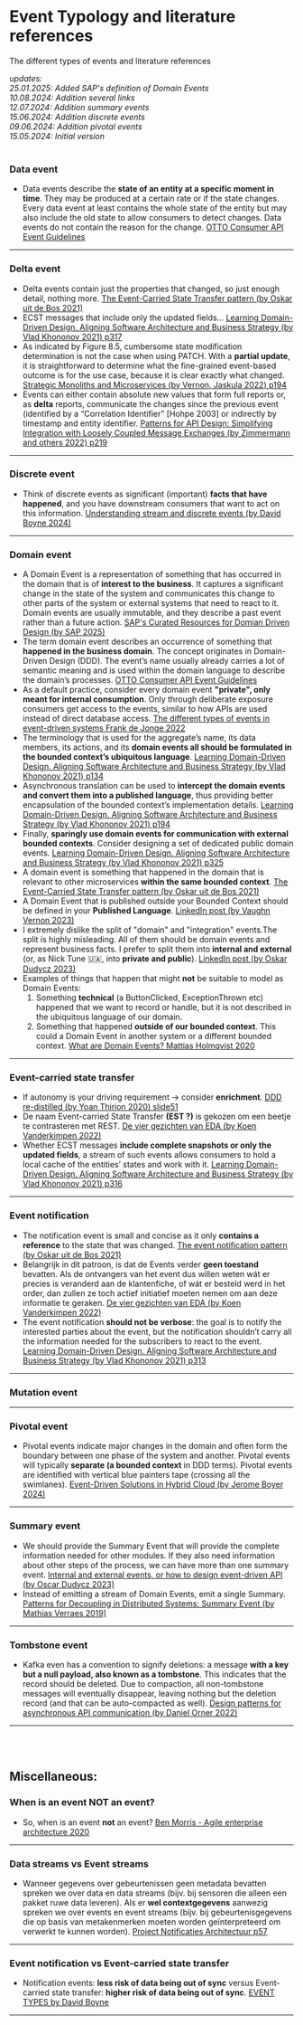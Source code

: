 # Event Typology and literature references
The different types of events and literature references
<br>

*updates:*<br>
*25.01.2025: Added SAP's definition of Domain Events*<br>
*10.08.2024: Addition several links*<br>
*12.07.2024: Addition summary events*<br>
*15.06.2024: Addition discrete events*<br>
*09.06.2024: Addition pivotal events*<br>
*15.05.2024: Initial version*<br>
<br>

### Data event
* Data events describe the **state of an entity at a specific moment in time**. They may be produced at a certain rate or if the state changes. Every data event at least contains the whole state of the entity but may also include the old state to allow consumers to detect changes. Data events do not contain the reason for the change. [OTTO Consumer API Event Guidelines](https://api.otto.de/portal/guidelines/event-guidelines/concepts#data-events)

___


### Delta event
* Delta events contain just the properties that changed, so just enough detail, nothing more. [The Event-Carried State Transfer pattern (by Oskar uit de Bos 2021)](https://itnext.io/the-event-carried-state-transfer-pattern-aae49715bb7f)
* ECST messages that include  only the updated fields... [Learning Domain-Driven Design. Aligning Software Architecture and Business Strategy (by Vlad Khononov 2021) p317](https://www.oreilly.com/library/view/learning-domain-driven-design/9781098100124/)
* As indicated by Figure 8.5, cumbersome state modification determination is not the case when using PATCH. With a **partial update**, it is straightforward to determine what the fine-grained event-based outcome is for the use case, because it is clear exactly what changed. [Strategic Monoliths and Microservices (by Vernon, Jaskula 2022) p194](https://www.informit.com/store/strategic-monoliths-and-microservices-driving-innovation-9780137355464)
* Events can either contain absolute new values that form full reports or, as **delta** reports, communicate the changes since the previous event (identified by a “Correlation Identifier” [Hohpe 2003] or indirectly by timestamp and entity identifier. [Patterns for API Design: Simplifying Integration with Loosely Coupled Message Exchanges (by Zimmermann and others 2022) p219](https://www.informit.com/store/patterns-for-api-design-simplifying-integration-with-9780137670109)

___


### Discrete event
* Think of discrete events as significant (important) **facts that have happened**, and you have downstream consumers that want to act on this information. [Understanding stream and discrete events (by David Boyne 2024)](https://eda-visuals.boyney.io/visuals/understanding-stream-and-discrete-events)

___


### Domain event
* A Domain Event is a representation of something that has occurred in the domain that is of **interest to the business**. It captures a significant change in the state of the system and communicates this change to other parts of the system or external systems that need to react to it. Domain events are usually immutable, and they describe a past event rather than a future action. [SAP's Curated Resources for Domian Driven Design (by SAP 2025)](https://github.com/SAP/curated-resources-for-domain-driven-design/blob/main/knowledgebase/concepts/tactical-concepts/domain-events.md)
* The term domain event describes an occurrence of something that **happened in the business domain**. The concept originates in Domain-Driven Design (DDD). The event’s name usually already carries a lot of semantic meaning and is used within the domain language to describe the domain’s processes. [OTTO Consumer API Event Guidelines](https://api.otto.de/portal/guidelines/event-guidelines/concepts#domain-events)
* As a default practice, consider every domain event **"private", only meant for internal consumption**. Only through deliberate exposure consumers get access to the events, similar to how APIs are used instead of direct database access. [The different types of events in event-driven systems Frank de Jonge 2022](https://blog.frankdejonge.nl/the-different-types-of-events-in-event-driven-systems/)
* The terminology that is used for the aggregate’s name, its data members, its actions, and its **domain events all should be formulated in the bounded context’s ubiquitous language**. [Learning Domain-Driven Design. Aligning Software Architecture and Business Strategy (by Vlad Khononov 2021) p134](https://www.oreilly.com/library/view/learning-domain-driven-design/9781098100124/)
* Asynchronous translation can be used to **intercept the domain events and convert them into a published language**, thus providing better encapsulation of the bounded context’s implementation details. [Learning Domain-Driven Design. Aligning Software Architecture and Business Strategy (by Vlad Khononov 2021) p194](https://www.oreilly.com/library/view/learning-domain-driven-design/9781098100124/)
* Finally, **sparingly use domain events for communication with external bounded contexts**. Consider designing a set of dedicated public domain events. [Learning Domain-Driven Design. Aligning Software Architecture and Business Strategy (by Vlad Khononov 2021) p325](https://www.oreilly.com/library/view/learning-domain-driven-design/9781098100124/)
* A domain event is something that happened in the domain that is relevant to other microservices **within the same bounded context**. [The Event-Carried State Transfer pattern (by Oskar uit de Bos 2021)](https://itnext.io/the-event-carried-state-transfer-pattern-aae49715bb7f)
* A Domain Event that is published outside your Bounded Context should be defined in your **Published Language**. [LinkedIn post (by Vaughn Vernon 2023)](https://www.linkedin.com/posts/vaughnvernon_dddesign-activity-7121926516568911873-Itb9/)
* I extremely dislike the split of "domain" and "integration" events.The split is highly misleading. All of them should be domain events and represent business facts. I prefer to split them into **internal and external** (or, as Nick Tune 🇺🇦, into **private and public**). [LinkedIn post (by Oskar Dudycz 2023)](https://www.linkedin.com/posts/oskardudycz_i-extremely-dislike-the-split-of-domain-activity-7119331094696476672-1x6r/)
* Examples of things that happen that might **not** be suitable to model as Domain Events:
    1. Something **technical** (a ButtonClicked, ExceptionThrown etc) happened that we want to record or handle, but it is not described in the ubiquitous language of our domain.
    2. Something that happened **outside of our bounded context**. This could a Domain Event in another system or a different bounded context. [What are Domain Events? Mattias Holmqvist 2020](https://web.archive.org/web/20221201162409/https://serialized.io/ddd/domain-event/)

___


### Event-carried state transfer
* If autonomy is your driving requirement -> consider **enrichment**. [DDD re-distilled (by Yoan Thirion 2020) slide51](https://speakerdeck.com/thirion/ddd-re-distilled?slide=51)
* De naam Event-carried State Transfer **(EST ?)** is gekozen om een beetje te contrasteren met REST. [De vier gezichten van EDA (by Koen Vanderkimpen 2022)](https://www.smalsresearch.be/de-vier-gezichten-van-eda/)
* Whether ECST messages **include complete snapshots or only the updated fields**, a stream of such events allows consumers to hold a local cache of the entities’ states and work with it. [Learning Domain-Driven Design. Aligning Software Architecture and Business Strategy (by Vlad Khononov 2021) p316](https://www.oreilly.com/library/view/learning-domain-driven-design/9781098100124/)

___


### Event notification
* The notification event is small and concise as it only **contains a reference** to the state that was changed. [The event notification pattern (by Oskar uit de Bos 2021)](https://medium.com/geekculture/the-event-notification-pattern-a62d48519107)
* Belangrijk in dit patroon, is dat de Events verder **geen toestand** bevatten. Als de ontvangers van het event dus willen weten wát er precies is veranderd aan de klantenfiche, of wát er besteld werd in het order, dan zullen ze toch actief initiatief moeten nemen om aan deze informatie te geraken. [De vier gezichten van EDA (by Koen Vanderkimpen 2022)](https://www.smalsresearch.be/de-vier-gezichten-van-eda/)
* The event notification **should not be verbose**: the goal is to notify the interested parties about the event, but the notification shouldn’t carry all the information needed for the subscribers to react to the event. [Learning Domain-Driven Design. Aligning Software Architecture and Business Strategy (by Vlad Khononov 2021) p313](https://www.oreilly.com/library/view/learning-domain-driven-design/9781098100124/)

___



### Mutation event

___


### Pivotal event
* Pivotal events indicate major changes in the domain and often form the boundary between one phase of the system and another. Pivotal events will typically **separate (a bounded context** in DDD terms). Pivotal events are identified with vertical blue painters tape (crossing all the swimlanes). [Event-Driven Solutions in Hybrid Cloud (by Jerome Boyer 2024)](https://jbcodeforce.github.io/eda-studies/event-storming/#concepts)

___


### Summary event
* We should provide the Summary Event that will provide the complete information needed for other modules. If they also need information about other steps of the process, we can have more than one summary event. [Internal and external events, or how to design event-driven API (by Oscar Dudycz 2023)](https://event-driven.io/en/internal_external_events/)
* Instead of emitting a stream of Domain Events, emit a single Summary. [Patterns for Decoupling in Distributed Systems: Summary Event (by Mathias Verraes 2019)](https://verraes.net/2019/05/patterns-for-decoupling-distsys-summary-event/)


___

### Tombstone event
* Kafka even has a convention to signify deletions: a message **with a key but a null payload, also known as a tombstone**. This indicates that the record should be deleted. Due to compaction, all non-tombstone messages will eventually disappear, leaving nothing but the deletion record (and that can be auto-compacted as well). [Design patterns for asynchronous API communication (by Daniel Orner 2022)](https://stackoverflow.blog/2022/07/21/event-driven-topic-design-using-kafka/)


___
<br>
<br>

## Miscellaneous:

### When is an event NOT an event?
* So, when is an event **not** an event? [Ben Morris - Agile enterprise architecture 2020](https://www.ben-morris.com/when-is-an-event-not-an-event/)

___

### Data streams vs Event streams
* Wanneer gegevens over gebeurtenissen geen metadata bevatten spreken we over data en data streams (bijv. bij sensoren die alleen een pakket ruwe data leveren). Als er **wel contextgegevens** aanwezig spreken we over events en event streams (bijv. bij gebeurtenisgegevens die op basis van metakenmerken moeten worden geïnterpreteerd om verwerkt te kunnen worden). [Project Notificaties Architectuur p57](https://github.com/VNG-Realisatie/notificatieservices/blob/main/docs/achtergronddocumentatie/notificatieservices_architectuur.pdf)


___

### Event notification vs Event-carried state transfer
* Notification events: **less risk of data being out of sync** versus Event-carried state transfer: **higher risk of data being out of sync**. [EVENT TYPES by David Boyne](https://eda-visuals.boyney.io/visuals/event-types)


___
